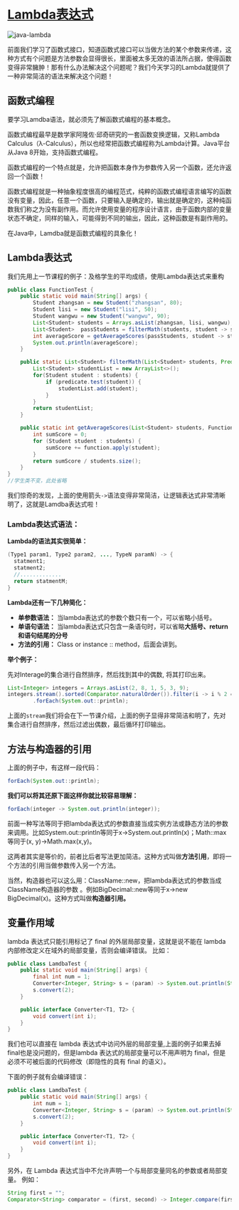 # [Lambda表达式](https://docs.oracle.com/javase/tutorial/java/javaOO/lambdaexpressions.html)

![java-lambda](https://tva1.sinaimg.cn/large/008eGmZEly1gou6z16u0kj30rs0ettka.jpg)

前面我们学习了函数式接口，知道函数式接口可以当做方法的某个参数来传递，这种方式有个问题是方法参数会显得很长，里面被太多无效的语法所占据，使得函数变得非常臃肿！那有什么办法解决这个问题呢？我们今天学习的Lambda就提供了一种非常简洁的语法来解决这个问题！

## 函数式编程

要学习Lamdba语法，就必须先了解函数式编程的基本概念。

函数式编程最早是数学家阿隆佐·邱奇研究的一套函数变换逻辑，又称Lambda Calculus（λ-Calculus），所以也经常把函数式编程称为Lambda计算。Java平台从Java 8开始，支持函数式编程。

函数式编程的一个特点就是，允许把函数本身作为参数传入另一个函数，还允许返回一个函数！

函数式编程就是一种抽象程度很高的编程范式，纯粹的函数式编程语言编写的函数没有变量，因此，任意一个函数，只要输入是确定的，输出就是确定的，这种纯函数我们称之为没有副作用。而允许使用变量的程序设计语言，由于函数内部的变量状态不确定，同样的输入，可能得到不同的输出，因此，这种函数是有副作用的。

在Java中，Lamdba就是函数式编程的具象化！

## Lambda表达式

我们先用上一节课程的例子：及格学生的平均成绩，使用Lambda表达式来重构

```java
public class FunctionTest {
    public static void main(String[] args) {
        Student zhangsan = new Student("zhangsan", 80);
        Student lisi = new Student("lisi", 50);
        Student wangwu = new Student("wangwu", 90);
        List<Student> students = Arrays.asList(zhangsan, lisi, wangwu);
        List<Student>  passStudents = filterMath(students, student -> student.score >= 60);
        int averageScore = getAverageScores(passStudents, student -> student.score);
        System.out.println(averageScore);
    }

    public static List<Student> filterMath(List<Student> students, Predicate<Student> predicate) {
        List<Student> studentList = new ArrayList<>();
        for(Student student : students) {
            if (predicate.test(student)) {
                studentList.add(student);
            }
        }
        return studentList;
    }

    public static int getAverageScores(List<Student> students, Function<Student, Integer> function) {
        int sumScore = 0;
        for (Student student : students) {
            sumScore += function.apply(student);
        }
        return sumScore / students.size();
    }
}
//学生类不变，此处省略
```
我们惊奇的发现，上面的使用箭头`->`语法变得非常简洁，让逻辑表达式非常清晰明了，这就是Lamdba表达式啦！

### Lambda表达式语法：

**Lambda的语法其实很简单：**

```java
(Type1 param1, Type2 param2, ..., TypeN paramN) -> {
  statment1;
  statment2;
  //.............
  return statmentM;
}
```

**Lambda还有一下几种简化：**

* **单参数语法：** 当lambda表达式的参数个数只有一个，可以省略小括号。
* **单语句语法：** 当lambda表达式只包含一条语句时，可以省略**大括号、return和语句结尾的分号**
* **方法的引用：** Class or instance :: method，后面会讲到。

**举个例子：**

先对Interage的集合进行自然排序，然后找到其中的偶数, 将其打印出来。

```java
List<Integer> integers = Arrays.asList(2, 8, 1, 5, 3, 9);
integers.stream().sorted(Comparator.naturalOrder()).filter(i -> i % 2 == 0)
        .forEach(System.out::println);
```
上面的`stream`我们将会在下一节课介绍，上面的例子显得非常简洁和明了，先对集合进行自然排序，然后过滤出偶数，最后循环打印输出。

## 方法与构造器的引用

上面的例子中，有这样一段代码：

```java
forEach(System.out::println);
```

**我们可以将其还原下面这样你就比较容易理解：**

```java
forEach(integer -> System.out.println(integer));
```

前面一种写法等同于把lambda表达式的参数直接当成实例方法或静态方法的参数来调用。比如System.out::println等同于x->System.out.println(x)；Math::max等同于(x, y)->Math.max(x,y)。

这两者其实是等价的，前者比后者写法更加简洁。这种方式叫做**方法引用**，即将一个方法的引用当做参数传入另一个方法。

当然，构造器也可以这么用：ClassName::new，把lambda表达式的参数当成ClassName构造器的参数 。例如BigDecimal::new等同于x->new BigDecimal(x)。这种方式叫做**构造器引用。**

## 变量作用域

lambda 表达式只能引用标记了 final 的外层局部变量，这就是说不能在 lambda 内部修改定义在域外的局部变量，否则会编译错误。
比如：
```java
public class LamdbaTest {
    public static void main(String[] args) {
        final int num = 1;
        Converter<Integer, String> s = (param) -> System.out.println(String.valueOf(param + num));
        s.convert(2);
    }

    public interface Converter<T1, T2> {
        void convert(int i);
    }
}
```

我们也可以直接在 lambda 表达式中访问外层的局部变量,上面的例子如果去掉final也是没问题的，但是lambda 表达式的局部变量可以不用声明为 final，但是必须不可被后面的代码修改（即隐性的具有 final 的语义）。

下面的例子就有会编译错误：
```java
public class LamdbaTest {
    public static void main(String[] args) {
        int num = 1;
        Converter<Integer, String> s = (param) -> System.out.println(String.valueOf(param + (++num));
        s.convert(2);
    }

    public interface Converter<T1, T2> {
        void convert(int i);
    }
}
```

另外，在 Lambda 表达式当中不允许声明一个与局部变量同名的参数或者局部变量。
例如：
```java
String first = "";  
Comparator<String> comparator = (first, second) -> Integer.compare(first.length(), second.length());  //编译会出错 
```


